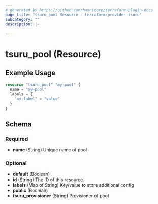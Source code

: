 ```yaml
---
# generated by https://github.com/hashicorp/terraform-plugin-docs
page_title: "tsuru_pool Resource - terraform-provider-tsuru"
subcategory: ""
description: |-
  
---
```


# tsuru_pool (Resource)



## Example Usage

```terraform
resource "tsuru_pool" "my-pool" {
  name = "my-pool"
  labels = {
    "my-label" = "value"
  }
}
```

<!-- schema generated by tfplugindocs -->
## Schema

### Required

- **name** (String) Unique name of pool

### Optional

- **default** (Boolean)
- **id** (String) The ID of this resource.
- **labels** (Map of String) Key/value to store additional config
- **public** (Boolean)
- **tsuru_provisioner** (String) Provisioner of pool


